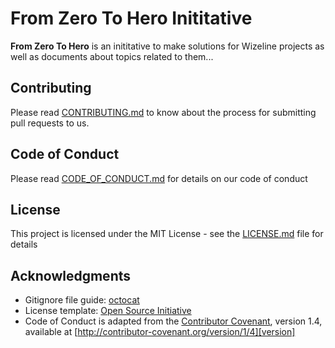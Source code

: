 # From Zero To Hero Inititative 

**From Zero To Hero** is an inititative to make solutions for Wizeline projects as well as documents
about topics related to them...

## Contributing

Please read [CONTRIBUTING.md](CONTRIBUTING.md) to know about the process for submitting pull requests to us.

## Code of Conduct

Please read [CODE_OF_CONDUCT.md](CODE_OF_CONDUCT.md) for details on our code of conduct

## License

This project is licensed under the MIT License - see the [LICENSE.md](LICENSE.md) file for details

## Acknowledgments

* Gitignore file guide: [octocat](https://gist.github.com/octocat/9257657)
* License template: [Open Source Initiative](https://opensource.org/licenses/MIT)
* Code of Conduct is adapted from the [Contributor Covenant][homepage], version 1.4,
available at [http://contributor-covenant.org/version/1/4][version]

[homepage]: http://contributor-covenant.org
[version]: http://contributor-covenant.org/version/1/4/